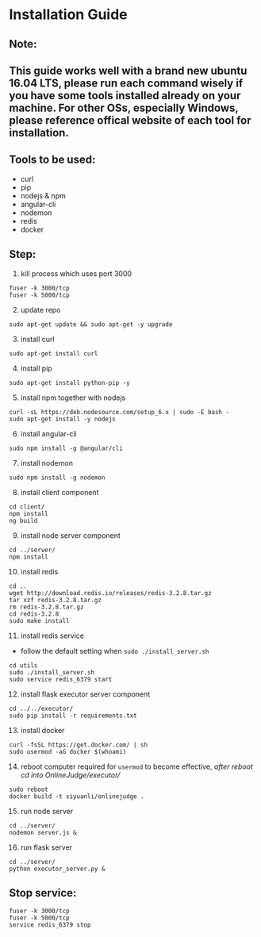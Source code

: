 # Installation Guide 
## **Note:**
## This guide works well with a brand new ubuntu 16.04 LTS, please run each command wisely if you have some tools installed already on your machine. For other OSs, especially Windows, please reference offical website of each tool for installation.

## **Tools to be used:**
* curl 
* pip
* nodejs & npm
* angular-cli
* nodemon
* redis
* docker

## **Step:**
1. kill process which uses port 3000
```
fuser -k 3000/tcp
fuser -k 5000/tcp
```
2. update repo
```
sudo apt-get update && sudo apt-get -y upgrade
```
3. install curl
```
sudo apt-get install curl
```
4. install pip
```
sudo apt-get install python-pip -y
```
5. install npm together with nodejs
```
curl -sL https://deb.nodesource.com/setup_6.x | sudo -E bash -
sudo apt-get install -y nodejs
```
6. install angular-cli
```
sudo npm install -g @angular/cli
```
7. install nodemon
```
sudo npm install -g nodemon
```
8. install client component
```
cd client/
npm install
ng build
```
9. install node server component
```
cd ../server/
npm install
```
10. install redis
```
cd ..
wget http://download.redis.io/releases/redis-3.2.8.tar.gz
tar xzf redis-3.2.8.tar.gz
rm redis-3.2.8.tar.gz
cd redis-3.2.8
sudo make install
```
11. install redis service
  * follow the default setting when  `sudo ./install_server.sh`
```
cd utils
sudo ./install_server.sh  
sudo service redis_6379 start
```
12. install flask executor server component
```
cd ../../executor/
sudo pip install -r requirements.txt
```
13. install docker
```
curl -fsSL https://get.docker.com/ | sh
sudo usermod -aG docker $(whoami)
```
14. reboot computer required for `usermod` to become effective, *after reboot cd into OnlineJudge/executor/*
```
sudo reboot
docker build -t siyuanli/onlinejudge .
```
15. run node server
```
cd ../server/
nodemon server.js &
```

16. run flask server
```
cd ../server/
python executor_server.py & 
```

## **Stop service:**
```
fuser -k 3000/tcp
fuser -k 5000/tcp
service redis_6379 stop
```

